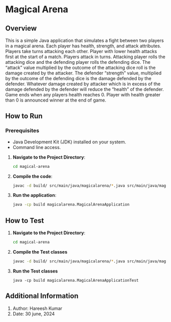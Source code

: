 # Magical Arena

## Overview
This is a simple Java application that simulates a fight between two players in a magical arena. Each player has health, strength, and attack attributes. Players take turns attacking each other.
Player with lower health attacks first at the start of a match.
Players attack in turns. Attacking player rolls the attacking dice and the defending player rolls the defending dice. The “attack”  value multiplied by the outcome of the  attacking dice roll is the damage created by the attacker. The defender “strength” value, multiplied by the outcome of the defending dice is the damage defended by the defender. Whatever damage created by attacker which is in excess of the damage defended by the defender will reduce the “health” of the defender. Game ends when any players health reaches 0.
Player with health greater than 0 is announced winner at the end of game.

## How to Run
### Prerequisites
- Java Development Kit (JDK) installed on your system.
- Command line access.

   
1. **Navigate to the Project Directory**:
   ```sh
   cd magical-arena

2. **Compile the code**:
   ```sh
   javac -d build/ src/main/java/magicalarena/*.java src/main/java/magicalarena/model/*.java src/main/java/magicalarena/service/*.java

3. **Run the application**:
   ```sh
   java -cp build magicalarena.MagicalArenaApplication
   
## How to Test
1. **Navigate to the Project Directory**:
   ```sh
   cd magical-arena
2. **Compile the Test classes**
   ```sh
   javac -d build/ src/main/java/magicalarena/*.java src/main/java/magicalarena/model/*.java src/main/java/magicalarena/service/*.java src/test/java/magicalarena/*.java src/test/java/magicalarena/service/*.java

3. **Run the Test classes**
   ```
   java -cp build magicalarena.MagicalArenaApplicationTest
   
## Additional Information
1. Author: Hareesh Kumar
2. Date: 30 june, 2024
